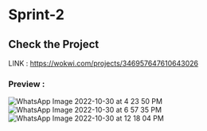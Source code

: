 # Sprint-2
## Check the Project 
LINK : https://wokwi.com/projects/346957647610643026
&emsp;
### Preview :
![WhatsApp Image 2022-10-30 at 4 23 50 PM](https://user-images.githubusercontent.com/61773724/198887125-cf4af089-b633-4960-98e9-8d4ab134ee7d.jpeg)
![WhatsApp Image 2022-10-30 at 6 57 35 PM](https://user-images.githubusercontent.com/61773724/198887131-00291f6d-b31e-4351-8388-6320468c000d.jpeg)
![WhatsApp Image 2022-10-30 at 12 18 04 PM](https://user-images.githubusercontent.com/61773724/198887136-f524da99-294f-40c9-877e-962082554f75.jpeg)
